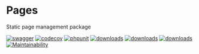 # Pages

Static page management package

[![swagger](https://img.shields.io/badge/documentation-swagger-green)](https://escolalms.github.io/pages/)
[![codecov](https://codecov.io/gh/EscolaLMS/Files/branch/main/graph/badge.svg?token=NRAN4R8AGZ)](https://codecov.io/gh/EscolaLMS/pages)
[![phpunit](https://github.com/EscolaLMS/pages/actions/workflows/test.yml/badge.svg)](https://github.com/EscolaLMS/pages/actions/workflows/test.yml)
[![downloads](https://img.shields.io/packagist/dt/escolalms/pages)](https://packagist.org/packages/escolalms/pages)
[![downloads](https://img.shields.io/packagist/v/escolalms/pages)](https://packagist.org/packages/escolalms/pages)
[![downloads](https://img.shields.io/packagist/l/escolalms/pages)](https://packagist.org/packages/escolalms/pages)
[![Maintainability](https://api.codeclimate.com/v1/badges/49c10a482155d8ab86c1/maintainability)](https://codeclimate.com/github/EscolaLMS/pages/maintainability)
